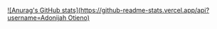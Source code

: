 [![Anurag's GitHub stats](https://github-readme-stats.vercel.app/api?username=Adonijah Otieno)](https://github.com/anuraghazra/github-readme-stats)
